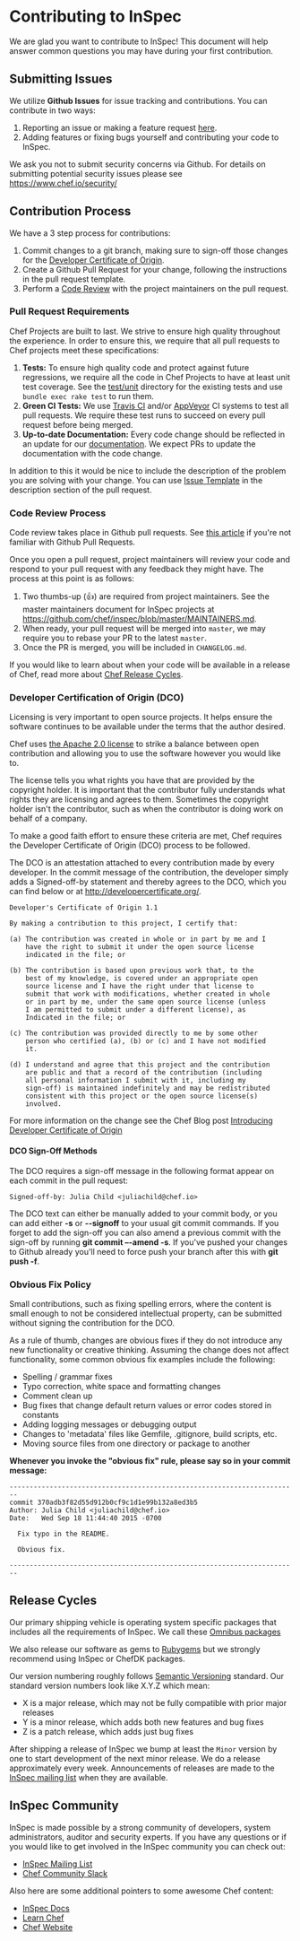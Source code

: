 # Contributing to InSpec

We are glad you want to contribute to InSpec! This document will help answer common questions you may have during your first contribution.

## Submitting Issues

We utilize **Github Issues** for issue tracking and contributions. You can contribute in two ways:

1. Reporting an issue or making a feature request [here](#issues).
2. Adding features or fixing bugs yourself and contributing your code to InSpec.

We ask you not to submit security concerns via Github. For details on submitting potential security issues please see <https://www.chef.io/security/>

## Contribution Process

We have a 3 step process for contributions:

1. Commit changes to a git branch, making sure to sign-off those changes for the [Developer Certificate of Origin](#developer-certification-of-origin-dco).
2. Create a Github Pull Request for your change, following the instructions in the pull request template.
3. Perform a [Code Review](#code-review-process) with the project maintainers on the pull request.

### Pull Request Requirements

Chef Projects are built to last. We strive to ensure high quality throughout the experience. In order to ensure this, we require that all pull requests to Chef projects meet these specifications:

1. **Tests:** To ensure high quality code and protect against future regressions, we require all the code in Chef Projects to have at least unit test coverage. See the [test/unit](https://github.com/chef/inspec/tree/master/test/unit)
directory for the existing tests and use ```bundle exec rake test``` to run them.
2. **Green CI Tests:** We use [Travis CI](https://travis-ci.org/) and/or [AppVeyor](https://www.appveyor.com/) CI systems to test all pull requests. We require these test runs to succeed on every pull request before being merged.
3. **Up-to-date Documentation:**  Every code change should be reflected in an update for our [documentation](https://github.com/chef/inspec/tree/master/docs). We expect PRs to update the documentation with the code change.

In addition to this it would be nice to include the description of the problem you are solving
  with your change. You can use [Issue Template](#issuetemplate) in the description section
  of the pull request.

### Code Review Process

Code review takes place in Github pull requests. See [this article](https://help.github.com/articles/about-pull-requests/) if you're not familiar with Github Pull Requests.

Once you open a pull request, project maintainers will review your code and respond to your pull request with any feedback they might have. The process at this point is as follows:

1. Two thumbs-up (:+1:) are required from project maintainers. See the master maintainers document for InSpec projects at <https://github.com/chef/inspec/blob/master/MAINTAINERS.md>.
2. When ready, your pull request will be merged into `master`, we may require you to rebase your PR to the latest `master`.
3. Once the PR is merged, you will be included in `CHANGELOG.md`.

If you would like to learn about when your code will be available in a release of Chef, read more about [Chef Release Cycles](#release-cycles).


### Developer Certification of Origin (DCO)

Licensing is very important to open source projects. It helps ensure the software continues to be available under the terms that the author desired.

Chef uses [the Apache 2.0 license](https://github.com/chef/chef/blob/master/LICENSE) to strike a balance between open contribution and allowing you to use the software however you would like to.

The license tells you what rights you have that are provided by the copyright holder. It is important that the contributor fully understands what rights they are licensing and agrees to them. Sometimes the copyright holder isn't the contributor, such as when the contributor is doing work on behalf of a company.

To make a good faith effort to ensure these criteria are met, Chef requires the Developer Certificate of Origin (DCO) process to be followed.

The DCO is an attestation attached to every contribution made by every developer. In the commit message of the contribution, the developer simply adds a Signed-off-by statement and thereby agrees to the DCO, which you can find below or at <http://developercertificate.org/>.

```
Developer's Certificate of Origin 1.1

By making a contribution to this project, I certify that:

(a) The contribution was created in whole or in part by me and I
    have the right to submit it under the open source license
    indicated in the file; or

(b) The contribution is based upon previous work that, to the
    best of my knowledge, is covered under an appropriate open
    source license and I have the right under that license to   
    submit that work with modifications, whether created in whole
    or in part by me, under the same open source license (unless
    I am permitted to submit under a different license), as
    Indicated in the file; or

(c) The contribution was provided directly to me by some other
    person who certified (a), (b) or (c) and I have not modified
    it.

(d) I understand and agree that this project and the contribution
    are public and that a record of the contribution (including
    all personal information I submit with it, including my
    sign-off) is maintained indefinitely and may be redistributed
    consistent with this project or the open source license(s)
    involved.
```

For more information on the change see the Chef Blog post [Introducing Developer Certificate of Origin](https://blog.chef.io/2016/09/19/introducing-developer-certificate-of-origin/)

#### DCO Sign-Off Methods

The DCO requires a sign-off message in the following format appear on each commit in the pull request:

```
Signed-off-by: Julia Child <juliachild@chef.io>
```

The DCO text can either be manually added to your commit body, or you can add either **-s** or **--signoff** to your usual git commit commands. If you forget to add the sign-off you can also amend a previous commit with the sign-off by running **git commit –-amend -s**. If you've pushed your changes to Github already you'll need to force push your branch after this with **git push -f**.

### Obvious Fix Policy

Small contributions, such as fixing spelling errors, where the content is small enough to not be considered intellectual property, can be submitted without signing the contribution for the DCO.

As a rule of thumb, changes are obvious fixes if they do not introduce any new functionality or creative thinking. Assuming the change does not affect functionality, some common obvious fix examples include the following:

- Spelling / grammar fixes
- Typo correction, white space and formatting changes
- Comment clean up
- Bug fixes that change default return values or error codes stored in constants
- Adding logging messages or debugging output
- Changes to 'metadata' files like Gemfile, .gitignore, build scripts, etc.
- Moving source files from one directory or package to another

**Whenever you invoke the "obvious fix" rule, please say so in your commit message:**

```
------------------------------------------------------------------------
commit 370adb3f82d55d912b0cf9c1d1e99b132a8ed3b5
Author: Julia Child <juliachild@chef.io>
Date:   Wed Sep 18 11:44:40 2015 -0700

  Fix typo in the README.

  Obvious fix.

------------------------------------------------------------------------
```

## Release Cycles

Our primary shipping vehicle is operating system specific packages that includes all the requirements of InSpec. We call these [Omnibus packages](https://github.com/chef/omnibus)

We also release our software as gems to [Rubygems](https://rubygems.org/) but we strongly recommend using InSpec or ChefDK packages.

Our version numbering roughly follows [Semantic Versioning](http://semver.org/) standard. Our standard version numbers look like X.Y.Z which mean:

- X is a major release, which may not be fully compatible with prior major releases
- Y is a minor release, which adds both new features and bug fixes
- Z is a patch release, which adds just bug fixes

After shipping a release of InSpec we bump at least the `Minor` version by one to start development of the next minor release. We do a release approximately every week. Announcements of releases are made to the [InSpec mailing list](https://discourse.chef.io/c/chef-release) when they are available.

## InSpec Community

InSpec is made possible by a strong community of developers, system administrators, auditor and security experts. If you have any questions or if you would like to get involved in the InSpec community you can check out:

- [InSpec Mailing List](https://discourse.chef.io/c/inspec)
- [Chef Community Slack](https://community-slack.chef.io/)

Also here are some additional pointers to some awesome Chef content:

- [InSpec Docs](http://inspec.io/docs/)
- [Learn Chef](https://learn.chef.io/)
- [Chef Website](https://www.chef.io/)
